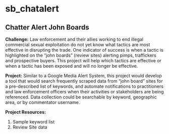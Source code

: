 # sb_chatalert

## Chatter Alert John Boards ##

<b>Challenge:</b> Law enforcement and their allies working to end illegal commercial sexual exploitation do not yet know what tactics are most effective in disrupting the trade. One indicator of success is when a tactic is highlighted on the “john boards” (review sites) alerting pimps, traffickers and prospective buyers. This project will help which tactics are effective or when a tactic has been exposed and will no longer be effective.

<b>Project:</b> Similar to a Google Media Alert System, this project would develop a tool that would search frequently scraped data from “john board” sites for a pre-described list of keywords, and automate notifications to practitioners and law enforcement officers when their activities or stakeholders are being referenced. Data collection could be searchable by keyword, geographic area, or by commentator username. 

<b>Project Resources:</b>
<ol>
<li>Sample keyword list</li>
<li>Review Site data</li>
</ol>



